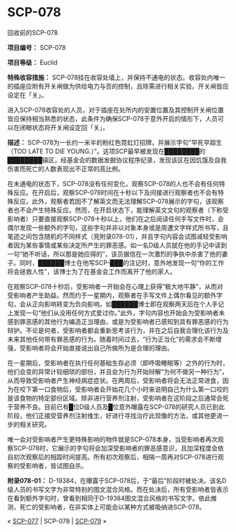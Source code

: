 # SCP-078
                        




回收前的SCP-078



**项目编号：** SCP-078

**项目等级：** Euclid

**特殊收容措施：** SCP-078挂在收容处墙上，并保持不通电的状态。收容处内唯一的插座应附有开关闸做为供给电力与否的控制，且除需进行相关实验，开关闸皆应设定在「关」。

进入SCP-078收容处的人员，对于插座在处所内的安置位置及其控制开关闸位置皆应保持相当熟悉的状态，此条件为确保SCP-078于意外开启的情形下，人员可以在闭眼状态将开关闸设定回「关」。

**描述：** SCP-078为一长约一米半的粉红色霓虹灯招牌，并展示字句“早死早超生（TOO LATE TO DIE YOUNG.）”。这项SCP最早被发现在████████的████████镇区，经基金会的数据发掘协议程序纪录，发现该区在因饥饿及自我伤害而死亡的人数表现出不正常的高比例。

在未通电的状态下，SCP-078没有任何变化，观察SCP-078的人也不会有任何特殊反应。在开启后，观察SCP-078时间在十秒以下及间接进行观察者也不会有特殊反应，此外，观察者若因不了解英文而无法理解SCP-078展示的字句，该观察者也不会产生特殊反应。然而，在开启状态下，能理解英文文句的观察者（下称受影响者）只要直接观察SCP-078十秒以上，他们在之后阅读任何手写文件时，会偶尔发现一些额外的字句，这些字句并非以对象本身或是周遭文字样式所书写，且笔迹之间包含随机的不同样式（見附录078-01），并且字句内容会试图减轻受影响者因为某些事情或某些决定所产生的罪恶感。如一名D级人员就在他的手记中读到一句“她不听话，所以那是她应得的”，该员据信在一次激烈的争执中杀害了他的妻子。同时，██████博士在他写SCP-███的注记时，意外地发现一句“你的工作将会拯救人性”，该博士为了在基金会工作而离开了他的家人。

在观察SCP-078十秒后，受影响者一开始会在心理上获得“极大地平静”，从而对受影响者产生助益。然而约于一星期内，观察者在手写文件上偶尔看见的额外字句，会从正向影响转变为负向影响。如██████博士即在观察两天后在个人手记上发现一句“他们从没用任何方式爱过你。”此外，字句内容也开始会为受影响者未感到罪恶感的其他行为编造正当理由，或是为受影响者已感知到具有罪恶感的行为辩护。不论是何者，受影响者都会重新思考该行为，并在之后自我合理化该行为及未来其他任何带有罪恶感的行为。随着时间过去，“行为正当化”的需求会不断增强，受影响者将会开始直接说出自己所做所为是合理的理由。

在一星期后，受影响者在执行任何基础生存必须（即呼吸睡眠等）之外的行为时，他们会变的异常计较细琐的部份，并且会为行为开始辩解“为何不做另一种行为”，从而导致受影响者产生神经病症症状。在两周后，受影响者将会无法正常进食，因为在咬下第一口食物后，受影响者会开始花几个小时来说明自己为什么第一口咬的是该食物的特定部份区域。除非进行营养剂注射，受影响者在这阶段之后通常会死于营养不良。目前已有█位D级人员及█位意外曝露在SCP-078的研究人员已到此阶段，他们正接受营养剂注射维生，好进行寻找治疗此现像的方法，或其他更进一步的相关研究。

唯一会对受影响者产生更特殊影响的物件就是SCP-078本身，当受影响者再次观察SCP-078时，它展示的字句将会加深受影响者的罪恶感意识，且加深程度会依自初次观察后的相距时间提高。所有初次观察后，相隔一周再对SCP-078进行观察的受影响者，皆试图自杀。

**附录078-01：** D-19384，在曝露于SCP-078后，于“最后”阶段时被处决。该名D级人员的书写文字为非常特别的图文混合风格。而在处决后，所有受影响者皆表示在看到额外字句时，曾看到相同于D-19384图文混合风格的书写文字。依此推测，死亡的受影响者，在非实体上可能会以某种方式被吸纳进SCP-078。



« [SCP-077](/scp-077) | SCP-078 | [SCP-079](/scp-079) »





                    